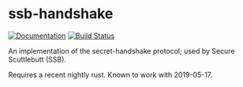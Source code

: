 # ssb-handshake

[![Documentation](https://docs.rs/ssb-handshake/badge.svg)](https://docs.rs/ssb-handshake) [![Build Status](https://travis-ci.org/sunrise-choir/ssb-handshake.svg?branch=master)](https://travis-ci.org/sunrise-choir/ssb-handshake)

An implementation of the secret-handshake protocol; used by Secure Scuttlebutt (SSB).

Requires a recent nightly rust. Known to work with 2019-05-17.
